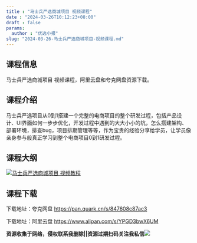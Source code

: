 ```yaml
---
title : "马士兵严选商城项目 视频课程"
date : "2024-03-26T10:12:23+08:00"
draft : false
params:
  author : "优选小报"
slug: "2024-03-26-马士兵严选商城项目-视频课程.md"
---
```


## 课程信息

马士兵严选商城项目 视频课程，阿里云盘和夸克网盘资源下载。

## 课程介绍

马士兵严选项目从0到1搭建一个完整的电商项目的整个研发过程，包括产品设计、UI界面如何一步步优化，开发过程中遇到的大大小小的坑，怎么搭建架构、部署环境，排查bug，项目排期管理等等，作为宝贵的经验分享给学员，让学员像亲身参与般真正学习到整个电商项目0到1研发过程。

## 课程大纲

[![马士兵严选商城项目
视频教程](//img7-1.zhekoulieshou.com/mmbiz_jpg/iaHBVewvSIbAOP5MwRmNQ8SEEaPPgBTociblxia5QaXoCjhXNQKjQSiaorUlxEJ2PDLRSYGNeQeZWicGQO7mVcNtAJA/0)](//img7-1.zhekoulieshou.com/mmbiz_jpg/iaHBVewvSIbAOP5MwRmNQ8SEEaPPgBTociblxia5QaXoCjhXNQKjQSiaorUlxEJ2PDLRSYGNeQeZWicGQO7mVcNtAJA/0)

## 课程下载

下载地址：夸克网盘 https://pan.quark.cn/s/847608c87ac3

下载地址：阿里云盘 https://www.alipan.com/s/YPGD3bwX6UM

**资源收集于网络，侵权联系我删除||资源过期扫码关注我私信**![](//img7-1.zhekoulieshou.com/mmbiz_jpg/iaHBVewvSIbAjcr9g6TlCXSfiaDqkbzuEzp207hVzPqT4YGQOAazQ1KNHCeACbia5Lzq4Ckwibe48iar1q7lgVP1o3w/640?wx_fmt=jpeg&from=appmsg)


